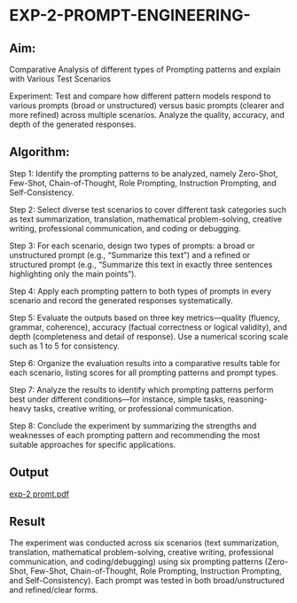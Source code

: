 # EXP-2-PROMPT-ENGINEERING-

## Aim: 
Comparative Analysis of different types of Prompting patterns and explain with Various Test Scenarios

Experiment:
Test and compare how different pattern models respond to various prompts (broad or unstructured) versus basic prompts (clearer and more refined) across multiple scenarios. 
Analyze the quality, accuracy, and depth of the generated responses.

## Algorithm:
Step 1: Identify the prompting patterns to be analyzed, namely Zero-Shot, Few-Shot, Chain-of-Thought, Role Prompting, Instruction Prompting, and Self-Consistency.

Step 2: Select diverse test scenarios to cover different task categories such as text summarization, translation, mathematical problem-solving, creative writing, professional communication, and coding or debugging.

Step 3: For each scenario, design two types of prompts: a broad or unstructured prompt (e.g., “Summarize this text”) and a refined or structured prompt (e.g., “Summarize this text in exactly three sentences highlighting only the main points”).

Step 4: Apply each prompting pattern to both types of prompts in every scenario and record the generated responses systematically.

Step 5: Evaluate the outputs based on three key metrics—quality (fluency, grammar, coherence), accuracy (factual correctness or logical validity), and depth (completeness and detail of response). Use a numerical scoring scale such as 1 to 5 for consistency.

Step 6: Organize the evaluation results into a comparative results table for each scenario, listing scores for all prompting patterns and prompt types.

Step 7: Analyze the results to identify which prompting patterns perform best under different conditions—for instance, simple tasks, reasoning-heavy tasks, creative writing, or professional communication.

Step 8: Conclude the experiment by summarizing the strengths and weaknesses of each prompting pattern and recommending the most suitable approaches for specific applications.

## Output
[exp-2 promt.pdf](https://github.com/user-attachments/files/22081271/exp-2.promt.pdf)
## Result
The experiment was conducted across six scenarios (text summarization, translation, mathematical problem-solving, creative writing, professional communication, and coding/debugging) using six prompting patterns (Zero-Shot, Few-Shot, Chain-of-Thought, Role Prompting, Instruction Prompting, and Self-Consistency). Each prompt was tested in both broad/unstructured and refined/clear forms.

